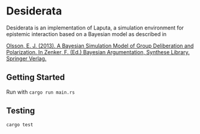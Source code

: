 # Desiderata

Desiderata is an implementation of Laputa, a simulation environment for epistemic interaction based on a
Bayesian model as described in

[Olsson, E. J. (2013). A Bayesian Simulation Model of Group Deliberation and Polarization. In
Zenker, F. (Ed.) Bayesian Argumentation, Synthese Library. Springer Verlag.](https://lucris.lub.lu.se/ws/files/5684445/7758617.pdf)

## Getting Started

Run with `cargo run main.rs`

## Testing

`cargo test`
